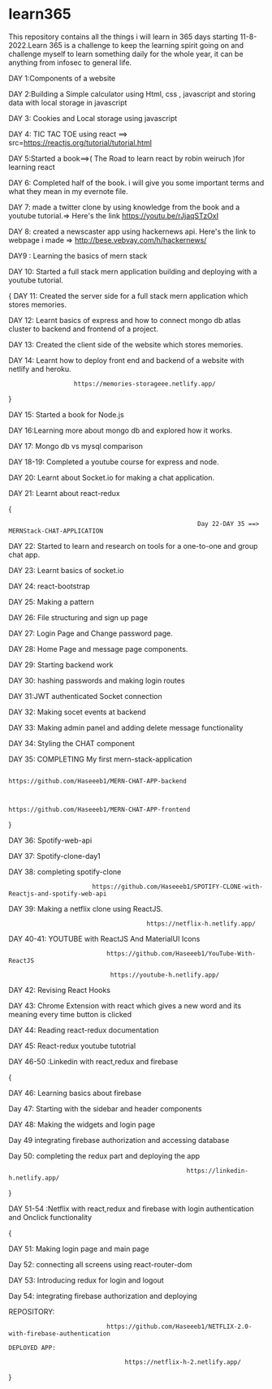 # learn365
This repository contains all the things i will learn in 365 days starting 11-8-2022.Learn 365 is a challenge to keep the learning spirit going on and challenge myself to learn something daily for the whole year, it can be anything from infosec to general life.

DAY 1:Components of a website

DAY 2:Building a Simple calculator using Html, css , javascript and storing data with local storage in javascript

DAY 3: Cookies and Local storage using javascript

DAY 4: TIC TAC TOE using react   ==> src=https://reactjs.org/tutorial/tutorial.html

DAY 5:Started a book==>( The Road to learn react by robin weiruch )for learning react

DAY 6: Completed half of the book. i will give you some important terms and what they mean in my evernote file.

DAY 7: made a twitter clone by using knowledge from the book and a youtube tutorial.=> Here's the link https://youtu.be/rJjaqSTzOxI

DAY 8: created a newscaster app using hackernews api. Here's the link to webpage i made =>  http://bese.vebvay.com/h/hackernews/

DAY9 : Learning the basics of mern stack

DAY 10: Started a full stack mern application building and deploying with a youtube tutorial. 


{
  DAY 11: Created the server side for a full stack mern application which stores memories.

  DAY 12: Learnt basics of express and how to connect mongo db atlas cluster to backend and frontend of a project.
   
  DAY 13: Created the client side of the website which stores memories.
                
  DAY 14: Learnt how to deploy front end and backend of a website with netlify and heroku.
         
                      https://memories-storageee.netlify.app/                               
 }
 
 
 DAY 15: Started a book for Node.js 
 
DAY 16:Learning more about mongo db and explored how it works.

DAY 17: Mongo db vs mysql comparison

DAY 18-19: Completed a youtube course for express and node.

DAY 20: Learnt about Socket.io for making a chat application. 

DAY 21: Learnt about react-redux

{ 

                                                        Day 22-DAY 35 ==> MERNStack-CHAT-APPLICATION
                                                        
DAY 22: Started to learn and research on tools for a one-to-one and group chat app.


DAY 23: Learnt basics of socket.io

DAY 24: react-bootstrap

DAY 25: Making a pattern

DAY 26: File structuring and sign up page

DAY 27: Login Page and Change password page.

DAY 28: Home Page and message page components.

DAY 29: Starting backend work

DAY 30: hashing passwords and making login routes

DAY 31:JWT authenticated Socket connection 

DAY 32: Making socet events at backend

DAY 33: Making admin panel and adding delete message functionality

DAY 34: Styling the CHAT component

DAY 35: COMPLETING My first mern-stack-application

                                           https://github.com/Haseeeb1/MERN-CHAT-APP-backend
     
     
                                           https://github.com/Haseeeb1/MERN-CHAT-APP-frontend
                                           
}

DAY 36: Spotify-web-api


DAY 37: Spotify-clone-day1

DAY 38: completing spotify-clone

                           https://github.com/Haseeeb1/SPOTIFY-CLONE-with-Reactjs-and-spotify-web-api

DAY 39: Making a netflix clone using ReactJS.
                   
                                          https://netflix-h.netlify.app/


DAY 40-41: YOUTUBE with ReactJS And MaterialUI Icons
                     
                               https://github.com/Haseeeb1/YouTube-With-ReactJS
                            
                                https://youtube-h.netlify.app/
                                
                                
DAY 42: Revising React Hooks

DAY 43: Chrome Extension with react which gives a new word and its meaning every time button is clicked

DAY 44: Reading react-redux documentation

DAY 45: React-redux youtube tutotrial

DAY 46-50 :Linkedin with react,redux and firebase

  {
   
   DAY 46: Learning basics about firebase
   
   Day 47: Starting with the sidebar and header components
   
   DAY 48: Making the widgets and login page
   
   Day 49 integrating firebase authorization and accessing database
   
   Day 50: completing the redux part and deploying the app
  
                                                  
                                                     https://linkedin-h.netlify.app/
                                                     
   
   }

DAY 51-54 :Netflix  with react,redux and firebase with login authentication and Onclick functionality

  {
   
   DAY 51: Making login page and main page
   
   Day 52: connecting all screens using react-router-dom
   
   DAY 53: Introducing redux for login and logout
   
   Day 54: integrating firebase authorization and deploying
   
   REPOSITORY:
   
                               https://github.com/Haseeeb1/NETFLIX-2.0-with-firebase-authentication
                                                  
    DEPLOYED APP:
    
                                    https://netflix-h-2.netlify.app/
                                                     
   
   }

